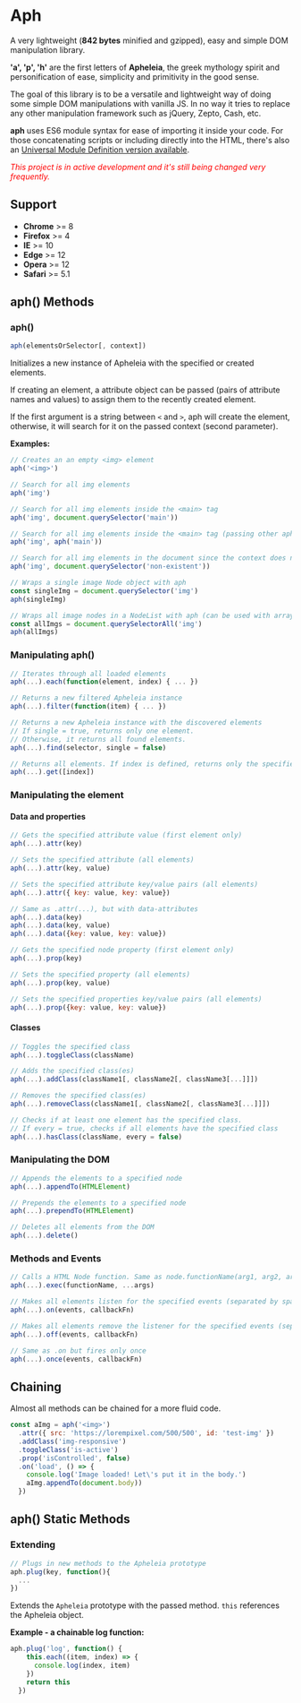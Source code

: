 # Aph

A very lightweight (**842 bytes** minified and gzipped), easy and simple DOM manipulation library.

**'a', 'p', 'h'** are the first letters of **Apheleia**, the greek mythology spirit and personification of ease, simplicity and primitivity in the good sense.

The goal of this library is to be a versatile and lightweight way of doing some simple DOM manipulations with vanilla JS. In no way it tries to replace any other manipulation framework such as jQuery, Zepto, Cash, etc.

**aph** uses ES6 module syntax for ease of importing it inside your code. For those concatenating scripts or including directly into the HTML, there's also an [Universal Module Definition version available](https://github.com/kaisermann/aph/tree/master/dist/aph.js).

*<span style="color: red;">This project is in active development and it's still being changed very frequently. </span>*

## Support
* **Chrome** >= 8
* **Firefox** >= 4
* **IE** >= 10
* **Edge** >= 12
* **Opera** >= 12
* **Safari** >= 5.1

## aph() Methods

### aph()

```javascript
aph(elementsOrSelector[, context])
```

Initializes a new instance of Apheleia with the specified or created elements.

If creating an element, a attribute object can be passed (pairs of attribute names and values) to assign them to the recently created element.

If the first argument is a string between `<` and `>`, aph will create the element, otherwise, it will search for it on the passed context (second parameter).

**Examples:**

```javascript
// Creates an an empty <img> element
aph('<img>')

// Search for all img elements
aph('img')

// Search for all img elements inside the <main> tag
aph('img', document.querySelector('main'))

// Search for all img elements inside the <main> tag (passing other apheleia instance)
aph('img', aph('main'))

// Search for all img elements in the document since the context does not exist
aph('img', document.querySelector('non-existent'))

// Wraps a single image Node object with aph
const singleImg = document.querySelector('img')
aph(singleImg)

// Wraps all image nodes in a NodeList with aph (can be used with arrays as well)
const allImgs = document.querySelectorAll('img')
aph(allImgs)
```

### Manipulating aph()
```javascript
// Iterates through all loaded elements
aph(...).each(function(element, index) { ... })

// Returns a new filtered Apheleia instance
aph(...).filter(function(item) { ... })

// Returns a new Apheleia instance with the discovered elements
// If single = true, returns only one element.
// Otherwise, it returns all found elements.
aph(...).find(selector, single = false)

// Returns all elements. If index is defined, returns only the specified item.
aph(...).get([index])
```

### Manipulating the element

#### Data and properties
```javascript
// Gets the specified attribute value (first element only)
aph(...).attr(key)

// Sets the specified attribute (all elements)
aph(...).attr(key, value)

// Sets the specified attribute key/value pairs (all elements)
aph(...).attr({ key: value, key: value})

// Same as .attr(...), but with data-attributes
aph(...).data(key)
aph(...).data(key, value)
aph(...).data({key: value, key: value})

// Gets the specified node property (first element only)
aph(...).prop(key)

// Sets the specified property (all elements)
aph(...).prop(key, value)

// Sets the specified properties key/value pairs (all elements)
aph(...).prop({key: value, key: value})
```
#### Classes

```javascript
// Toggles the specified class
aph(...).toggleClass(className)

// Adds the specified class(es)
aph(...).addClass(className1[, className2[, className3[...]]])

// Removes the specified class(es)
aph(...).removeClass(className1[, className2[, className3[...]]])

// Checks if at least one element has the specified class.
// If every = true, checks if all elements have the specified class
aph(...).hasClass(className, every = false)
```
### Manipulating the DOM
```javascript
// Appends the elements to a specified node
aph(...).appendTo(HTMLElement)

// Prepends the elements to a specified node
aph(...).prependTo(HTMLElement)

// Deletes all elements from the DOM
aph(...).delete()
```

### Methods and Events
```javascript
// Calls a HTML Node function. Same as node.functionName(arg1, arg2, arg3...)
aph(...).exec(functionName, ...args)

// Makes all elements listen for the specified events (separated by spaces)
aph(...).on(events, callbackFn)

// Makes all elements remove the listener for the specified events (separated by spaces)
aph(...).off(events, callbackFn)

// Same as .on but fires only once
aph(...).once(events, callbackFn)
```

## Chaining
Almost all methods can be chained for a more fluid code.
```javascript
const aImg = aph('<img>')
  .attr({ src: 'https://lorempixel.com/500/500', id: 'test-img' })
  .addClass('img-responsive')
  .toggleClass('is-active')
  .prop('isControlled', false)
  .on('load', () => {
    console.log('Image loaded! Let\'s put it in the body.')
    aImg.appendTo(document.body))
  })
```

## aph() Static Methods

### Extending

```javascript
// Plugs in new methods to the Apheleia prototype
aph.plug(key, function(){
  ...
})
```

Extends the `Apheleia` prototype with the passed method. `this` references the Apheleia object.

**Example - a chainable log function:**

```javascript
aph.plug('log', function() {
    this.each((item, index) => {
      console.log(index, item)
    })
    return this
  })
```
